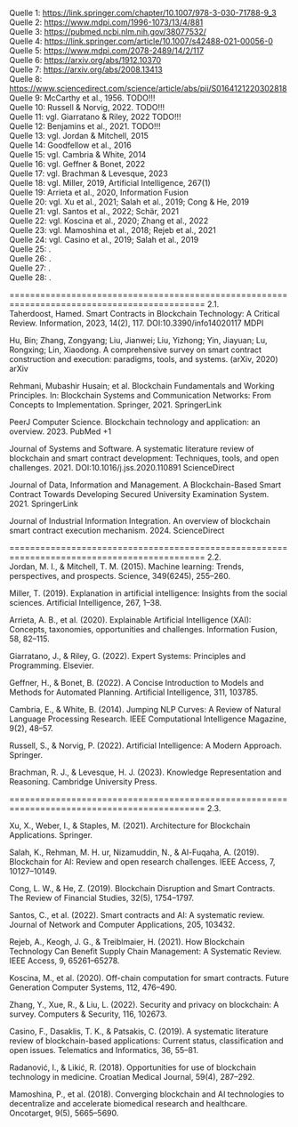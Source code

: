 Quelle 1: https://link.springer.com/chapter/10.1007/978-3-030-71788-9_3 <br>
Quelle 2: https://www.mdpi.com/1996-1073/13/4/881 <br>
Quelle 3: https://pubmed.ncbi.nlm.nih.gov/38077532/ <br>
Quelle 4: https://link.springer.com/article/10.1007/s42488-021-00056-0 <br>
Quelle 5: https://www.mdpi.com/2078-2489/14/2/117 <br>
Quelle 6: https://arxiv.org/abs/1912.10370 <br>
Quelle 7: https://arxiv.org/abs/2008.13413 <br>
Quelle 8: https://www.sciencedirect.com/science/article/abs/pii/S0164121220302818 <br>
Quelle 9: McCarthy et al., 1956. TODO!!! <br>
Quelle 10: Russell & Norvig, 2022. TODO!!! <br>
Quelle 11: vgl. Giarratano & Riley, 2022 TODO!!! <br>
Quelle 12: Benjamins et al., 2021. TODO!!!<br>
Quelle 13: vgl. Jordan & Mitchell, 2015 <br>
Quelle 14: Goodfellow et al., 2016 <br>
Quelle 15: vgl. Cambria & White, 2014 <br>
Quelle 16: vgl. Geffner & Bonet, 2022 <br>
Quelle 17: vgl. Brachman & Levesque, 2023 <br>
Quelle 18: vgl. Miller, 2019, Artificial Intelligence, 267(1) <br>
Quelle 19: Arrieta et al., 2020, Information Fusion <br>
Quelle 20: vgl. Xu et al., 2021; Salah et al., 2019; Cong & He, 2019 <br>
Quelle 21: vgl. Santos et al., 2022; Schär, 2021 <br>
Quelle 22: vgl. Koscina et al., 2020; Zhang et al., 2022 <br>
Quelle 23: vgl. Mamoshina et al., 2018; Rejeb et al., 2021 <br>
Quelle 24: vgl. Casino et al., 2019; Salah et al., 2019 <br>
Quelle 25: . <br>
Quelle 26: . <br>
Quelle 27: . <br>
Quelle 28: . <br>


============================================================================================
2.1. <br>
Taherdoost, Hamed. Smart Contracts in Blockchain Technology: A Critical Review. Information, 2023, 14(2), 117. DOI:10.3390/info14020117 
MDPI

Hu, Bin; Zhang, Zongyang; Liu, Jianwei; Liu, Yizhong; Yin, Jiayuan; Lu, Rongxing; Lin, Xiaodong. A comprehensive survey on smart contract construction and execution: paradigms, tools, and systems. (arXiv, 2020) 
arXiv

Rehmani, Mubashir Husain; et al. Blockchain Fundamentals and Working Principles. In: Blockchain Systems and Communication Networks: From Concepts to Implementation. Springer, 2021. 
SpringerLink

PeerJ Computer Science. Blockchain technology and application: an overview. 2023. 
PubMed
+1

Journal of Systems and Software. A systematic literature review of blockchain and smart contract development: Techniques, tools, and open challenges. 2021. DOI:10.1016/j.jss.2020.110891 
ScienceDirect

Journal of Data, Information and Management. A Blockchain-Based Smart Contract Towards Developing Secured University Examination System. 2021. 
SpringerLink

Journal of Industrial Information Integration. An overview of blockchain smart contract execution mechanism. 2024. 
ScienceDirect

============================================================================================
2.2. <br>
Jordan, M. I., & Mitchell, T. M. (2015). Machine learning: Trends, perspectives, and prospects. Science, 349(6245), 255–260.

Miller, T. (2019). Explanation in artificial intelligence: Insights from the social sciences. Artificial Intelligence, 267, 1–38.

Arrieta, A. B., et al. (2020). Explainable Artificial Intelligence (XAI): Concepts, taxonomies, opportunities and challenges. Information Fusion, 58, 82–115.

Giarratano, J., & Riley, G. (2022). Expert Systems: Principles and Programming. Elsevier.

Geffner, H., & Bonet, B. (2022). A Concise Introduction to Models and Methods for Automated Planning. Artificial Intelligence, 311, 103785.

Cambria, E., & White, B. (2014). Jumping NLP Curves: A Review of Natural Language Processing Research. IEEE Computational Intelligence Magazine, 9(2), 48–57.

Russell, S., & Norvig, P. (2022). Artificial Intelligence: A Modern Approach. Springer.

Brachman, R. J., & Levesque, H. J. (2023). Knowledge Representation and Reasoning. Cambridge University Press.


============================================================================================
2.3. <br>

Xu, X., Weber, I., & Staples, M. (2021). Architecture for Blockchain Applications. Springer.

Salah, K., Rehman, M. H. ur, Nizamuddin, N., & Al-Fuqaha, A. (2019). Blockchain for AI: Review and open research challenges. IEEE Access, 7, 10127–10149.

Cong, L. W., & He, Z. (2019). Blockchain Disruption and Smart Contracts. The Review of Financial Studies, 32(5), 1754–1797.

Santos, C., et al. (2022). Smart contracts and AI: A systematic review. Journal of Network and Computer Applications, 205, 103432.

Rejeb, A., Keogh, J. G., & Treiblmaier, H. (2021). How Blockchain Technology Can Benefit Supply Chain Management: A Systematic Review. IEEE Access, 9, 65261–65278.

Koscina, M., et al. (2020). Off-chain computation for smart contracts. Future Generation Computer Systems, 112, 476–490.

Zhang, Y., Xue, R., & Liu, L. (2022). Security and privacy on blockchain: A survey. Computers & Security, 116, 102673.

Casino, F., Dasaklis, T. K., & Patsakis, C. (2019). A systematic literature review of blockchain-based applications: Current status, classification and open issues. Telematics and Informatics, 36, 55–81.

Radanović, I., & Likić, R. (2018). Opportunities for use of blockchain technology in medicine. Croatian Medical Journal, 59(4), 287–292.

Mamoshina, P., et al. (2018). Converging blockchain and AI technologies to decentralize and accelerate biomedical research and healthcare. Oncotarget, 9(5), 5665–5690.

